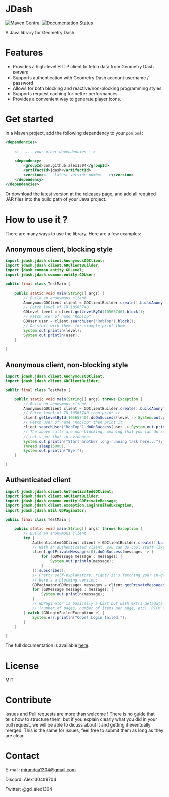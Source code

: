 # JDash

[![Maven Central](https://img.shields.io/maven-central/v/com.github.alex1304/jdash.svg?label=Maven%20Central)](https://search.maven.org/search?q=g:%22com.github.alex1304%22%20AND%20a:%22jdash%22) [![Documentation Status](https://readthedocs.org/projects/jdash/badge/?version=latest)](https://jdash.readthedocs.io/en/latest/?badge=latest)

A Java library for Geometry Dash.

# Features

- Provides a high-level HTTP client to fetch data from Geometry Dash servers
- Supports authentication with Geometry Dash account username / password
- Allows for both blocking and reactive/non-blocking programming styles
- Supports request caching for better performances
- Provides a convenient way to generate player icons.

# Get started

In a Maven project, add the following dependency to your `pom.xml`:

```xml
<dependencies>

	<!-- ... your other dependencies -->
	
	<dependency>
		<groupId>com.github.alex1304</groupId>
		<artifactId>jdash</artifactId>
		<version><!-- Latest version number --></version>
	</dependency>
</dependencies>
```

Or download the latest version at the [releases](https://github.com/Alex1304/jdash/releases) page, and add all required
JAR files into the build path of your Java project.

# How to use it ?

There are many ways to use the library. Here are a few examples:

## Anonymous client, blocking style

```Java
import jdash.jdash.client.AnonymousGDClient;
import jdash.jdash.client.GDClientBuilder;
import jdash.common.entity.GDLevel;
import jdash.jdash.common.entity.GDUser;

public final class TestMain {

    public static void main(String[] args) {
        // Build an anonymous client
        AnonymousGDClient client = GDClientBuilder.create().buildAnonymous();
        // Fetch level of ID 10565740
        GDLevel level = client.getLevelById(10565740).block();
        // Fetch user of name "RobTop"
        GDUser user = client.searchUser("RobTop").block();
        // Do stuff with them, for example print them
        System.out.println(level);
        System.out.println(user);
    }

}

```

## Anonymous client, non-blocking style

```Java
import jdash.jdash.client.AnonymousGDClient;
import jdash.jdash.client.GDClientBuilder;

public final class TestMain {

    public static void main(String[] args) throws Exception {
        // Build an anonymous client
        AnonymousGDClient client = GDClientBuilder.create().buildAnonymous();
        // Fetch level of ID 10565740 then print it
        client.getLevelById(10565740).doOnSuccess(level -> System.out.println(level)).subscribe();
        // Fetch user of name "RobTop" then print it
        client.searchUser("RobTop").doOnSuccess(user -> System.out.println(user)).subscribe();
        // The above calls are non-blocking, meaning that you can do something else in parallel while the client is doing its job!
        // Let's put that in evidence:
        System.out.println("Start another long-running task here...");
        Thread.sleep(5000);
        System.out.println("Bye!");
    }

}

```

## Authenticated client

```Java
import jdash.jdash.client.AuthenticatedGDClient;
import jdash.jdash.client.GDClientBuilder;
import jdash.jdash.common.entity.GDPrivateMessage;
import jdash.jdash.client.exception.LoginFailedException;
import jdash.jdash.util.GDPaginator;

public final class TestMain {

    public static void main(String[] args) throws Exception {
        // Build an anonymous client
        try {
            AuthenticatedGDClient client = GDClientBuilder.create().buildAuthenticated(new Credentials("MyUsername", "MyP@ssw0rd")).block();
            // With an authenticated client, you can do cool stuff like this:
            client.getPrivateMessages(0).doOnSuccess(messages -> {
                for (GDMessage message : messages) {
                    System.out.println(message);
                }
            }).subscribe();
            // Pretty self-explanatory, right? It's fetching your in-game private messages!
            // Here's a blocking version:
            GDPaginator<GDMessage> messages = client.getPrivateMessages(0).block();
            for (GDMessage message : messages) {
                System.out.println(message);
            }
            // GDPaginator is basically a List but with extra metadata info related to pagination
            // (number of pages, number of items per page, etc). RTFM for more details.
        } catch (GDLoginFailedException e) {
            System.err.println("Oops! Login failed.");
        }
    }

}

```

The full documentation is available [here](http://jdash.readthedocs.io/en/latest).

# License

MIT

# Contribute

Issues and Pull requests are more than welcome ! There is no guide that tells how to structure them, but if you explain
clearly what you did in your pull request, we will be able to dicuss about it and getting it eventually merged. This is
the same for issues, feel free to submit them as long as they are clear.

# Contact

E-mail: mirandaa1304@gmail.com

Discord: Alex1304#9704

Twitter: @gd_alex1304
